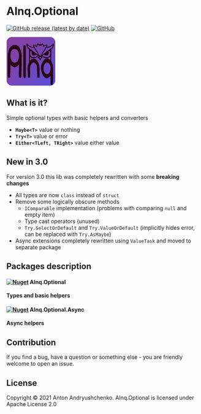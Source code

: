 # AInq.Optional

[![GitHub release (latest by date)](https://img.shields.io/github/v/release/andryushchenko/AInq.Optional)](https://github.com/andryushchenko/AInq.Optional/releases) [![GitHub](https://img.shields.io/github/license/andryushchenko/AInq.Optional)](LICENSE)

![AInq](https://raw.githubusercontent.com/andryushchenko/AInq.Optional/main/AInq.png)

## What is it?
Simple optional types with basic helpers and converters
- **`Maybe<T>`** value or nothing
- **`Try<T>`** value or error
- **`Either<TLeft, TRight>`** value either value

## New in 3.0
For version 3.0 this lib was completely rewritten with some **breaking changes**
- All types are now `class` instead of `struct`
- Remove some logically obscure methods
    - `IComparable` implementation (problems with comparing `null` and empty item)
    - Type cast operators (unused)
    - `Try.SelectOrDefault` and `Try.ValueOrDefault` (implicitly hides error, can be replaced with `Try.AsMaybe`)
- Async extensions completely rewritten using `ValueTask` and moved to separate package

## Packages description
#### [![Nuget](https://img.shields.io/nuget/v/AInq.Optional)](https://www.nuget.org/packages/AInq.Optional/) AInq.Optional
**Types and basic helpers**
#### [![Nuget](https://img.shields.io/nuget/v/AInq.Optional.Async)](https://www.nuget.org/packages/AInq.Optional.Async/) AInq.Optional.Async
**Async helpers**

## Contribution
If you find a bug, have a question or something else - you are friendly welcome to open an issue.

## License
Copyright © 2021 Anton Andryushchenko. AInq.Optional is licensed under Apache License 2.0
